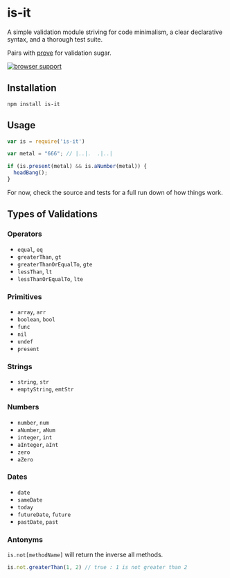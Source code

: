 # is-it

A simple validation module striving for code minimalism, a clear declarative syntax, and a thorough test suite.

Pairs with [prove](https://github.com/mikefrey/prove) for validation sugar.

[![browser support](http://ci.testling.com/mrDarcyMurphy/is.png)](http://ci.testling.com/mrDarcyMurphy/is)

## Installation

```
npm install is-it
```

## Usage

```javascript
var is = require('is-it')

var metal = "666"; // |..|.  .|..|

if (is.present(metal) && is.aNumber(metal)) {
  headBang();
}
```

For now, check the source and tests for a full run down of how things work.


## Types of Validations


### Operators

* `equal`, `eq`
* `greaterThan`, `gt`
* `greaterThanOrEqualTo`, `gte`
* `lessThan`, `lt`
* `lessThanOrEqualTo`, `lte`


### Primitives

* `array`, `arr`
* `boolean`, `bool`
* `func`
* `nil`
* `undef`
* `present`


### Strings

* `string`, `str`
* `emptyString`, `emtStr`


### Numbers

* `number`, `num`
* `aNumber`, `aNum`
* `integer`, `int`
* `aInteger`, `aInt`
* `zero`
* `aZero`


### Dates

* `date`
* `sameDate`
* `today`
* `futureDate`, `future`
* `pastDate`, `past`


### Antonyms

`is.not[methodName]` will return the inverse all methods.

```javascript
is.not.greaterThan(1, 2) // true : 1 is not greater than 2
```
